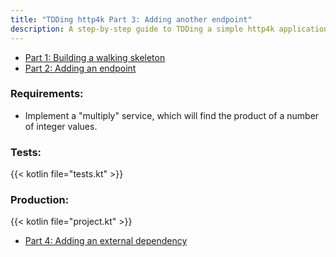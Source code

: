 ```yaml
---
title: "TDDing http4k Part 3: Adding another endpoint"
description: A step-by-step guide to TDDing a simple http4k application
---
```


- [Part 1: Building a walking skeleton](../part1/)
- [Part 2: Adding an endpoint](../part2/)

### Requirements:
- Implement a "multiply" service, which will find the product of a number of integer values.

### Tests:

{{< kotlin file="tests.kt" >}}

### Production:

{{< kotlin file="project.kt" >}}

- [Part 4: Adding an external dependency](../part4/)
